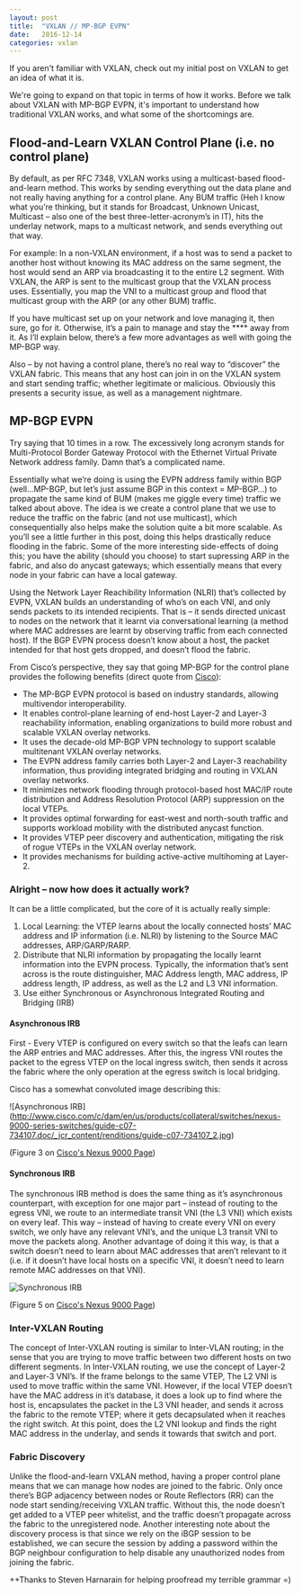 ```yaml
---
layout: post
title:  "VXLAN // MP-BGP EVPN"
date:   2016-12-14
categories: vxlan
---
```

If you aren't familiar with VXLAN, check out my initial post on VXLAN to get an idea of what it is.

We're going to expand on that topic in terms of how it works. Before we talk about VXLAN with MP-BGP EVPN, it's important to understand how traditional VXLAN works, and what some of the shortcomings are.

## Flood-and-Learn VXLAN Control Plane (i.e. no control plane)

By default, as per RFC 7348, VXLAN works using a multicast-based flood-and-learn method. This works by sending everything out the data plane and not really having anything for a control plane. Any BUM traffic (Heh I know what you’re thinking, but it stands for Broadcast, Unknown Unicast, Multicast – also one of the best three-letter-acronym’s in IT), hits the underlay network, maps to a multicast network, and sends everything out that way.

For example: In a non-VXLAN environment, if a host was to send a packet to another host without knowing its MAC address on the same segment, the host would send an ARP via broadcasting it to the entire L2 segment. With VXLAN, the ARP is sent to the multicast group that the VXLAN process uses. Essentially, you map the VNI to a multicast group and flood that multicast group with the ARP (or any other BUM) traffic.

If you have multicast set up on your network and love managing it, then sure, go for it. Otherwise, it’s a pain to manage and stay the **** away from it. As I’ll explain below, there’s a few more advantages as well with going the MP-BGP way.

Also – by not having a control plane, there’s no real way to “discover” the VXLAN fabric. This means that any host can join in on the VXLAN system and start sending traffic; whether legitimate or malicious. Obviously this presents a security issue, as well as a management nightmare.

## MP-BGP EVPN

Try saying that 10 times in a row. The excessively long acronym stands for Multi-Protocol Border Gateway Protocol with the Ethernet Virtual Private Network address family. Damn that’s a complicated name.

Essentially what we’re doing is using the EVPN address family within BGP (well…MP-BGP, but let’s just assume BGP in this context = MP-BGP…) to propagate the same kind of BUM (makes me giggle every time) traffic we talked about above. The idea is we create a control plane that we use to reduce the traffic on the fabric (and not use multicast), which consequentially also helps make the solution quite a bit more scalable. As you’ll see a little further in this post, doing this helps drastically reduce flooding in the fabric. Some of the more interesting side-effects of doing this; you have the ability (should you choose) to start supressing ARP in the fabric, and also do anycast gateways; which essentially means that every node in your fabric can have a local gateway.

Using the Network Layer Reachibility Information (NLRI) that’s collected by EVPN, VXLAN builds an understanding of who’s on each VNI, and only sends packets to its intended recipients. That is – it sends directed unicast to nodes on the network that it learnt via conversational learning (a method where MAC addresses are learnt by observing traffic from each connected host). If the BGP EVPN process doesn’t know about a host, the packet intended for that host gets dropped, and doesn’t flood the fabric.

From Cisco’s perspective, they say that going MP-BGP for the control plane provides the following benefits (direct quote from [Cisco](http://www.cisco.com/c/en/us/products/collateral/switches/nexus-9000-series-switches/guide-c07-734107.html)):

*	The MP-BGP EVPN protocol is based on industry standards, allowing multivendor interoperability.
*	It enables control-plane learning of end-host Layer-2 and Layer-3 reachability information, enabling organizations to build more robust and scalable VXLAN overlay networks.
*	It uses the decade-old MP-BGP VPN technology to support scalable multitenant VXLAN overlay networks.
*	The EVPN address family carries both Layer-2 and Layer-3 reachability information, thus providing integrated bridging and routing in VXLAN overlay networks.
*	It minimizes network flooding through protocol-based host MAC/IP route distribution and Address Resolution Protocol (ARP) suppression on the local VTEPs.
*	It provides optimal forwarding for east-west and north-south traffic and supports workload mobility with the distributed anycast function.
*	It provides VTEP peer discovery and authentication, mitigating the risk of rogue VTEPs in the VXLAN overlay network.
*	It provides mechanisms for building active-active multihoming at Layer-2.

### Alright – now how does it actually work?

It can be a little complicated, but the core of it is actually really simple:
1. Local Learning: the VTEP learns about the locally connected hosts’ MAC address and IP information (i.e. NLRI) by listening to the Source MAC addresses, ARP/GARP/RARP.
2. Distribute that NLRI information by propagating the locally learnt information into the EVPN process. Typically, the information that’s sent across is the route distinguisher, MAC Address length, MAC address, IP address length, IP address, as well as the L2 and L3 VNI information.
3. Use either Synchronous or Asynchronous Integrated Routing and Bridging (IRB)

#### Asynchronous IRB

First - Every VTEP is configured on every switch so that the leafs can learn the ARP entries and MAC addresses. After this, the ingress VNI routes the packet to the egress VTEP on the local ingress switch, then sends it across the fabric where the only operation at the egress switch is local bridging.

Cisco has a somewhat convoluted image describing this:

![Asynchronous IRB] (http://www.cisco.com/c/dam/en/us/products/collateral/switches/nexus-9000-series-switches/guide-c07-734107.doc/_jcr_content/renditions/guide-c07-734107_2.jpg)

(Figure 3 on [Cisco's Nexus 9000 Page](http://www.cisco.com/c/en/us/products/collateral/switches/nexus-9000-series-switches/guide-c07-734107.html#_Toc444553361))

#### Synchronous IRB

The synchronous IRB method is does the same thing as it’s asynchronous counterpart, with exception for one major part – instead of routing to the egress VNI, we route to an intermediate transit VNI (the L3 VNI) which exists on every leaf. This way – instead of having to create every VNI on every switch, we only have any relevant VNI’s, and the unique L3 transit VNI to move the packets along. Another advantage of doing it this way, is that a switch doesn’t need to learn about MAC addresses that aren’t relevant to it (i.e. if it doesn’t have local hosts on a specific VNI, it doesn’t need to learn remote MAC addresses on that VNI).

 ![Synchronous IRB](http://www.cisco.com/c/dam/en/us/products/collateral/switches/nexus-9000-series-switches/guide-c07-734107.doc/_jcr_content/renditions/guide-c07-734107_4.jpg)

(Figure 5 on [Cisco's Nexus 9000 Page](http://www.cisco.com/c/en/us/products/collateral/switches/nexus-9000-series-switches/guide-c07-734107.html#_Toc444553361))

### Inter-VXLAN Routing

The concept of Inter-VXLAN routing is similar to Inter-VLAN routing; in the sense that you are trying to move traffic between two different hosts on two different segments. In Inter-VXLAN routing, we use the concept of Layer-2 and Layer-3 VNI’s. If the frame belongs to the same VTEP, The L2 VNI is used to move traffic within the same VNI. However, if the local VTEP doesn’t have the MAC address in it’s database, it does a look up to find where the host is, encapsulates the packet in the L3 VNI header, and sends it across the fabric to the remote VTEP; where it gets decapsulated when it reaches the right switch. At this point, does the L2 VNI lookup and finds the right MAC address in the underlay, and sends it towards that switch and port.

### Fabric Discovery

Unlike the flood-and-learn VXLAN method, having a proper control plane means that we can manage how nodes are joined to the fabric. Only once there’s BGP adjacency between nodes or Route Reflectors (RR) can the node start sending/receiving VXLAN traffic. Without this, the node doesn’t get added to a VTEP peer whitelist, and the traffic doesn’t propagate across the fabric to the unregistered node. Another interesting note about the discovery process is that since we rely on the iBGP session to be established, we can secure the session by adding a password within the BGP neighbour configuration to help disable any unauthorized nodes from joining the fabric.


++Thanks to Steven Harnarain for helping proofread my terrible grammar =)
